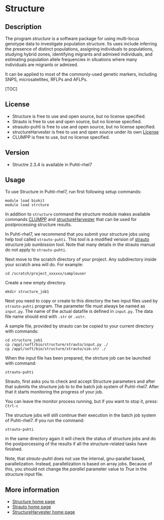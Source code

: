 # Structure

## Description

The program _structure_ is a software package for using multi-locus genotype data to investigate population structure. 
Its uses include inferring the presence of distinct populations, assigning individuals to populations, studying hybrid zones, 
identifying migrants and admixed individuals, and estimating population allele frequencies in situations where many 
individuals are migrants or admixed. 

It can be applied to most of the commonly-used genetic markers, including SNPS, microsatellites, RFLPs and AFLPs. 

[TOC]

## License

- Structure is free to use and open source, but no license specified.
- Strauto is free to use and open source, but no license specified.
- strasuto-puhti is free to use and open source, but no license specified.
- structureHarvester is free to use and open source under its own [License](https://github.com/dentearl/structureHarvester/blob/master/LICENSE)
- CLUMPP is free to use, but no license specified.

## Version

*    Structre 2.3.4 is available in Puhti-rhel7

## Usage

To use Structure in Puhti-rhel7, run first following setup commands:

```text
module load biokit
module load strcture
```

In addition to `structure` command the structure module makes available commands [CLUMPP](https://web.stanford.edu/group/rosenberglab/clumpp.html) and [structureHarvester](https://github.com/dentearl/structureHarvester/) that can be used for postprocessing structure results.

In Puhti-rhel7, we recommend that you submit your structure jobs using help tool called `strauto-puhti`.
This tool is a modified version of [strauto](http://dx.doi.org/10.1186/s12859-017-1593-0) structure
job sumbission tool. Note that many details in the strauto manual do not apply to `strauto-puhti`.   

Next move to the scratch directory of your project. Any subdirectory inside your scratch area will do.
For example:

```text
cd /scratch/project_xxxxxx/sampleuser
```
Create a new empty directory.

```text
mkdir structure_job1
```
Next you need to copy or create to this directory the two input files used by `strauto-puhti` program.
The parameter file must always be named as `input.py`. The name of the actual datafile is defined in
`input.py`. The data file name should end with `.str` or `.ustr`. 

A sample file, provided by strauto can be copied to your current directory with commands:

```text
cd structure_job1
cp /appl/soft/bio/structure/strauto/input.py ./  
cp /appl/soft/bio/structure/strauto/sim.str ./ 
```

When the input file has been prepared, the strcture job can be launched with command:
```text
strauto-puhti
```
Strauto, first asks you to check and accept Structure parameters and after that
submits the structure job to to the batch job system of Puhti-rhel7. After that
it starts monitoring the progress of your job.

You can leave the monitor process running, but if you want to stop it, press:
`Ctrl-c`

The structure jobs will still continue their execution in the batch job system
of  Puhti-rhel7. If you run the command:

```text
strauto-puhti
```
in the same directory again it will check the status of structure jobs and do the
postporcessing of the results if all the structure-related tasks have finished.

Note, that _strauto-puhti_ does not use the internal, gnu-parallel based, parallelization.
Instead, parallelization is based on array jobs. Because of this, you should not change 
the _parallel_ parameter value to _True_ in the structure input file. 

## More information

*    [Structure home page](https://web.stanford.edu/group/pritchardlab/structure.html)
*    [Strauto home page ](http://strauto.popgen.org)
*    [StructureHarvester home page](http://taylor0.biology.ucla.edu/structureHarvester/)



